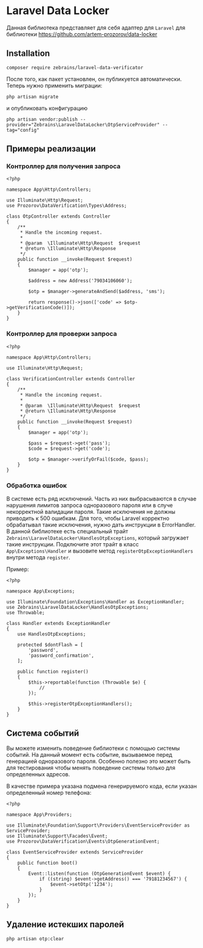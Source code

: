 # Laravel Data Locker

Данная библиотека представляет для себя адаптер для `Laravel` для библиотеки https://github.com/artem-prozorov/data-locker

## Installation

```
composer require zebrains/laravel-data-verificator
```

После того, как пакет установлен, он публикуется автоматически. Теперь нужно применить миграции:
```
php artisan migrate
```
и опубликовать конфигурацию

```
php artisan vendor:publish --provider="Zebrains\LaravelDataLocker\OtpServiceProvider" --tag="config"
```

## Примеры реализации

### Контроллер для получения запроса

```
<?php

namespace App\Http\Controllers;

use Illuminate\Http\Request;
use Prozorov\DataVerification\Types\Address;

class OtpController extends Controller
{
    /**
     * Handle the incoming request.
     *
     * @param  \Illuminate\Http\Request  $request
     * @return \Illuminate\Http\Response
     */
    public function __invoke(Request $request)
    {
        $manager = app('otp');

        $address = new Address('79034106060');

        $otp = $manager->generateAndSend($address, 'sms');

        return response()->json(['code' => $otp->getVerificationCode()]);
    }
}
```

### Контроллер для проверки запроса

```
<?php

namespace App\Http\Controllers;

use Illuminate\Http\Request;

class VerificationController extends Controller
{
    /**
     * Handle the incoming request.
     *
     * @param  \Illuminate\Http\Request  $request
     * @return \Illuminate\Http\Response
     */
    public function __invoke(Request $request)
    {
        $manager = app('otp');

        $pass = $request->get('pass');
        $code = $request->get('code');

        $otp = $manager->verifyOrFail($code, $pass);
    }
}
```

### Обработка ошибок

В системе есть ряд исключений. Часть из них выбрасываются в случае нарушения лимитов запроса одноразового пароля или в случе некорректной валидации пароля. Такие исключения не должны приводить к 500 ошибкам. Для того, чтобы Laravel корректно обрабатывал такие исключения, нужно дать инструкции в ErrorHandler. В данной библиотеке есть специальный трайт `Zebrains\LaravelDataLocker\HandlesOtpExceptions`, который загружает такие инструкции. Подключите этот трайт в класс `App\Exceptions\Handler` и вызовите метод `registerOtpExceptionHandlers` внутри метода `register`.

Пример:
```
<?php

namespace App\Exceptions;

use Illuminate\Foundation\Exceptions\Handler as ExceptionHandler;
use Zebrains\LaravelDataLocker\HandlesOtpExceptions;
use Throwable;

class Handler extends ExceptionHandler
{
    use HandlesOtpExceptions;

    protected $dontFlash = [
        'password',
        'password_confirmation',
    ];

    public function register()
    {
        $this->reportable(function (Throwable $e) {
            //
        });

        $this->registerOtpExceptionHandlers();
    }
}
```

## Система событий

Вы можете изменить поведение библиотеки с помощью системы событий. На данный момент есть событие, вызываемое перед генерацией одноразового пароля. Особенно полезно это может быть для тестирования чтобы менять поведение системы только для определенных адресов.

В качестве примера указана подмена генерируемого кода, если указан определенный номер телефона:

```
<?php

namespace App\Providers;

use Illuminate\Foundation\Support\Providers\EventServiceProvider as ServiceProvider;
use Illuminate\Support\Facades\Event;
use Prozorov\DataVerification\Events\OtpGenerationEvent;

class EventServiceProvider extends ServiceProvider
{
    public function boot()
    {
        Event::listen(function (OtpGenerationEvent $event) {
            if ((string) $event->getAddress() === '79181234567') {
                $event->setOtp('1234');
            }
        });
    }
}

```

## Удаление истекших паролей

```
php artisan otp:clear
```
